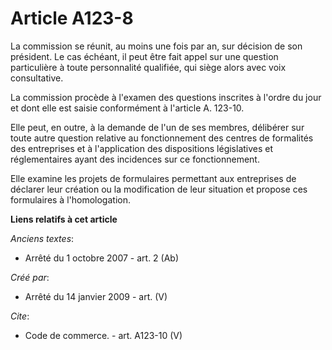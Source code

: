 # Article A123-8

La commission se réunit, au moins une fois par an, sur décision de son président. Le cas échéant, il peut être fait appel sur
une question particulière à toute personnalité qualifiée, qui siège alors avec voix consultative.

La commission procède à l'examen des questions inscrites à l'ordre du jour et dont elle est saisie conformément à l'article
A. 123-10.

Elle peut, en outre, à la demande de l'un de ses membres, délibérer sur toute autre question relative au fonctionnement des
centres de formalités des entreprises et à l'application des dispositions législatives et réglementaires ayant des incidences
sur ce fonctionnement. 

Elle examine les projets de formulaires permettant aux entreprises de déclarer leur création ou la modification de leur
situation et propose ces formulaires à l'homologation.

**Liens relatifs à cet article**

_Anciens textes_:

  - Arrêté du 1 octobre 2007 - art. 2 (Ab)

_Créé par_:

  - Arrêté du 14 janvier 2009 - art. (V)

_Cite_:

  - Code de commerce. - art. A123-10 (V)
